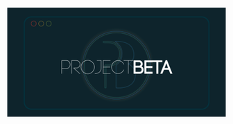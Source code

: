 ![](https://github.com/ProjectBetaClub/.github/blob/6ffa4943b0851c31495fee8228a11a51d3289f1f/profile/assets/banner.png)

